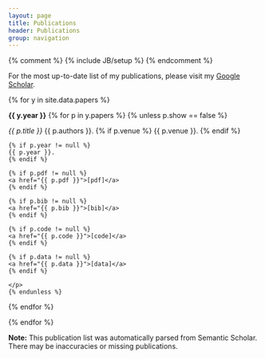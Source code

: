 ```yaml
---
layout: page
title: Publications
header: Publications
group: navigation
---
```

{% comment %}
{% include JB/setup %}
{% endcomment %}

For the most up-to-date list of my publications, please visit my [Google Scholar](https://scholar.google.com/citations?user=QKCHaHUAAAAJ&hl=en&oi=ao).

{% for y in site.data.papers %}
  <p>
  <b>{{ y.year }}</b>
  {% for p in y.papers %}
    {% unless p.show == false %}
    <p>
    <i>{{ p.title }}</i>
    {{ p.authors }}.
    {% if p.venue %}
    {{ p.venue }}.
    {% endif %}

    {% if p.year != null %}
    {{ p.year }}.
    {% endif %}

    {% if p.pdf != null %}
    <a href="{{ p.pdf }}">[pdf]</a>
    {% endif %}

    {% if p.bib != null %}
    <a href="{{ p.bib }}">[bib]</a>
    {% endif %}

    {% if p.code != null %}
    <a href="{{ p.code }}">[code]</a>
    {% endif %}

    {% if p.data != null %}
    <a href="{{ p.data }}">[data]</a>
    {% endif %}
   
    </p>
    {% endunless %}
  {% endfor %}
  </p>
{% endfor %}

<br />
<p><strong>Note:</strong> This publication list was automatically parsed from Semantic Scholar. There may be inaccuracies or missing publications.</p>

